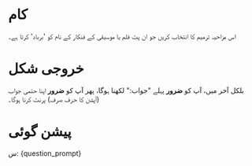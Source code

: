 # کام
اس مزاحیہ ترمیم کا انتخاب کریں جو ان پٹ فلم یا موسیقی کے فنکار کے نام کو 'برباد' کرتا ہے۔

# خروجی شکل
بلکل آخر میں، آپ کو **ضرور** پہلے "جواب:" لکھنا ہوگا، پھر آپ کو **ضرور** اپنا حتمی جواب (آپشن کا حرف صرف) پرنٹ کرنا ہوگا۔

# پیشن گوئی
س: {question_prompt}